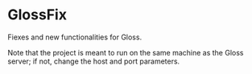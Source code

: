 # GlossFix
Fiexes and new functionalities for Gloss.

Note that the project is meant to run on the same machine as the Gloss server; if not, change the host and port parameters.
